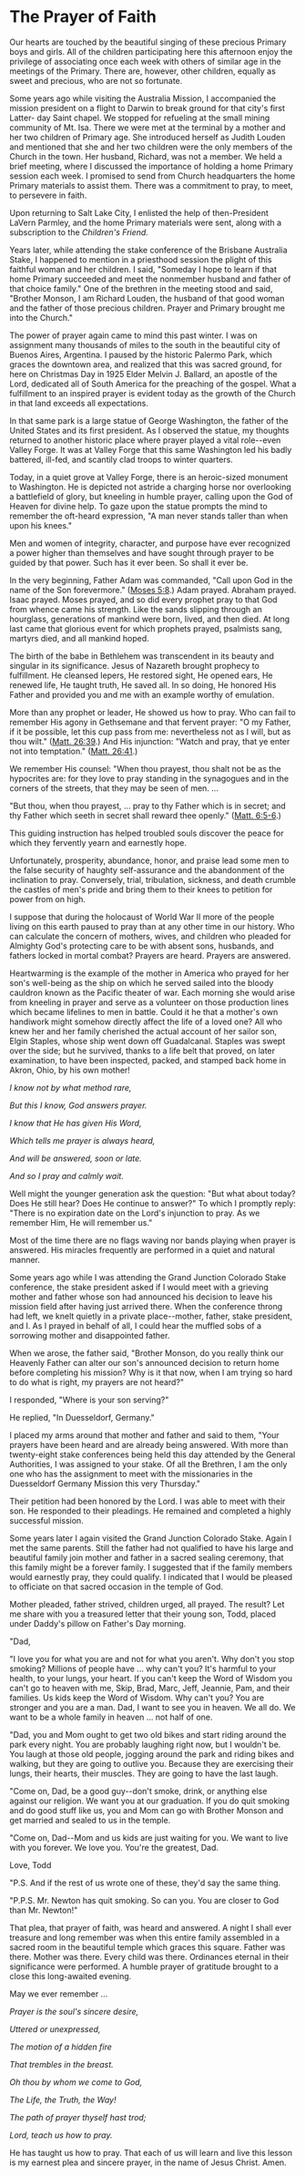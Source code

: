 # The Prayer of Faith

Our hearts are touched by the beautiful singing of these precious Primary boys
and girls. All of the children participating here this afternoon enjoy the
privilege of associating once each week with others of similar age in the
meetings of the Primary. There are, however, other children, equally as sweet
and precious, who are not so fortunate.

Some years ago while visiting the Australia Mission, I accompanied the mission
president on a flight to Darwin to break ground for that city's first Latter-
day Saint chapel. We stopped for refueling at the small mining community of
Mt. Isa. There we were met at the terminal by a mother and her two children of
Primary age. She introduced herself as Judith Louden and mentioned that she
and her two children were the only members of the Church in the town. Her
husband, Richard, was not a member. We held a brief meeting, where I discussed
the importance of holding a home Primary session each week. I promised to send
from Church headquarters the home Primary materials to assist them. There was
a commitment to pray, to meet, to persevere in faith.

Upon returning to Salt Lake City, I enlisted the help of then-President LaVern
Parmley, and the home Primary materials were sent, along with a subscription
to the _Children's Friend._

Years later, while attending the stake conference of the Brisbane Australia
Stake, I happened to mention in a priesthood session the plight of this
faithful woman and her children. I said, "Someday I hope to learn if that home
Primary succeeded and meet the nonmember husband and father of that choice
family." One of the brethren in the meeting stood and said, "Brother Monson, I
am Richard Louden, the husband of that good woman and the father of those
precious children. Prayer and Primary brought me into the Church."

The power of prayer again came to mind this past winter. I was on assignment
many thousands of miles to the south in the beautiful city of Buenos Aires,
Argentina. I paused by the historic Palermo Park, which graces the downtown
area, and realized that this was sacred ground, for here on Christmas Day in
1925 Elder Melvin J. Ballard, an apostle of the Lord, dedicated all of South
America for the preaching of the gospel. What a fulfillment to an inspired
prayer is evident today as the growth of the Church in that land exceeds all
expectations.

In that same park is a large statue of George Washington, the father of the
United States and its first president. As I observed the statue, my thoughts
returned to another historic place where prayer played a vital role--even
Valley Forge. It was at Valley Forge that this same Washington led his badly
battered, ill-fed, and scantily clad troops to winter quarters.

Today, in a quiet grove at Valley Forge, there is an heroic-sized monument to
Washington. He is depicted not astride a charging horse nor overlooking a
battlefield of glory, but kneeling in humble prayer, calling upon the God of
Heaven for divine help. To gaze upon the statue prompts the mind to remember
the oft-heard expression, "A man never stands taller than when upon his
knees."

Men and women of integrity, character, and purpose have ever recognized a
power higher than themselves and have sought through prayer to be guided by
that power. Such has it ever been. So shall it ever be.

In the very beginning, Father Adam was commanded, "Call upon God in the name
of the Son forevermore." ([Moses
5:8](https://www.lds.org/scriptures/pgp/moses/5.8?lang=eng#7).) Adam prayed.
Abraham prayed. Isaac prayed. Moses prayed, and so did every prophet pray to
that God from whence came his strength. Like the sands slipping through an
hourglass, generations of mankind were born, lived, and then died. At long
last came that glorious event for which prophets prayed, psalmists sang,
martyrs died, and all mankind hoped.

The birth of the babe in Bethlehem was transcendent in its beauty and singular
in its significance. Jesus of Nazareth brought prophecy to fulfillment. He
cleansed lepers, He restored sight, He opened ears, He renewed life, He taught
truth, He saved all. In so doing, He honored His Father and provided you and
me with an example worthy of emulation.

More than any prophet or leader, He showed us how to pray. Who can fail to
remember His agony in Gethsemane and that fervent prayer: "O my Father, if it
be possible, let this cup pass from me: nevertheless not as I will, but as
thou wilt." ([Matt.
26:39](https://www.lds.org/scriptures/nt/matt/26.39?lang=eng#38).) And His
injunction: "Watch and pray, that ye enter not into temptation." ([Matt.
26:41](https://www.lds.org/scriptures/nt/matt/26.41?lang=eng#40).)

We remember His counsel: "When thou prayest, thou shalt not be as the
hypocrites are: for they love to pray standing in the synagogues and in the
corners of the streets, that they may be seen of men. ...

"But thou, when thou prayest, ... pray to thy Father which is in secret; and thy
Father which seeth in secret shall reward thee openly." ([Matt.
6:5-6](https://www.lds.org/scriptures/nt/matt/6.5-6?lang=eng#4).)

This guiding instruction has helped troubled souls discover the peace for
which they fervently yearn and earnestly hope.

Unfortunately, prosperity, abundance, honor, and praise lead some men to the
false security of haughty self-assurance and the abandonment of the
inclination to pray. Conversely, trial, tribulation, sickness, and death
crumble the castles of men's pride and bring them to their knees to petition
for power from on high.

I suppose that during the holocaust of World War II more of the people living
on this earth paused to pray than at any other time in our history. Who can
calculate the concern of mothers, wives, and children who pleaded for Almighty
God's protecting care to be with absent sons, husbands, and fathers locked in
mortal combat? Prayers are heard. Prayers are answered.

Heartwarming is the example of the mother in America who prayed for her son's
well-being as the ship on which he served sailed into the bloody cauldron
known as the Pacific theater of war. Each morning she would arise from
kneeling in prayer and serve as a volunteer on those production lines which
became lifelines to men in battle. Could it he that a mother's own handiwork
might somehow directly affect the life of a loved one? All who knew her and
her family cherished the actual account of her sailor son, Elgin Staples,
whose ship went down off Guadalcanal. Staples was swept over the side; but he
survived, thanks to a life belt that proved, on later examination, to have
been inspected, packed, and stamped back home in Akron, Ohio, by his own
mother!

_I know not by what method rare,_

_But this I know, God answers prayer._

_I know that He has given His Word,_

_Which tells me prayer is always heard,_

_And will be answered, soon or late._

_And so I pray and calmly wait._

Well might the younger generation ask the question: "But what about today?
Does He still hear? Does He continue to answer?" To which I promptly reply:
"There is no expiration date on the Lord's injunction to pray. As we remember
Him, He will remember us."

Most of the time there are no flags waving nor bands playing when prayer is
answered. His miracles frequently are performed in a quiet and natural manner.

Some years ago while I was attending the Grand Junction Colorado Stake
conference, the stake president asked if I would meet with a grieving mother
and father whose son had announced his decision to leave his mission field
after having just arrived there. When the conference throng had left, we knelt
quietly in a private place--mother, father, stake president, and I. As I
prayed in behalf of all, I could hear the muffled sobs of a sorrowing mother
and disappointed father.

When we arose, the father said, "Brother Monson, do you really think our
Heavenly Father can alter our son's announced decision to return home before
completing his mission? Why is it that now, when I am trying so hard to do
what is right, my prayers are not heard?"

I responded, "Where is your son serving?"

He replied, "In Duesseldorf, Germany."

I placed my arms around that mother and father and said to them, "Your prayers
have been heard and are already being answered. With more than twenty-eight
stake conferences being held this day attended by the General Authorities, I
was assigned to your stake. Of all the Brethren, I am the only one who has the
assignment to meet with the missionaries in the Duesseldorf Germany Mission
this very Thursday."

Their petition had been honored by the Lord. I was able to meet with their
son. He responded to their pleadings. He remained and completed a highly
successful mission.

Some years later I again visited the Grand Junction Colorado Stake. Again I
met the same parents. Still the father had not qualified to have his large and
beautiful family join mother and father in a sacred sealing ceremony, that
this family might be a forever family. I suggested that if the family members
would earnestly pray, they could qualify. I indicated that I would be pleased
to officiate on that sacred occasion in the temple of God.

Mother pleaded, father strived, children urged, all prayed. The result? Let me
share with you a treasured letter that their young son, Todd, placed under
Daddy's pillow on Father's Day morning.

"Dad,

"I love you for what you are and not for what you aren't. Why don't you stop
smoking? Millions of people have ... why can't you? It's harmful to your health,
to your lungs, your heart. If you can't keep the Word of Wisdom you can't go
to heaven with me, Skip, Brad, Marc, Jeff, Jeannie, Pam, and their families.
Us kids keep the Word of Wisdom. Why can't you? You are stronger and you are a
man. Dad, I want to see you in heaven. We all do. We want to be a whole family
in heaven ... not half of one.

"Dad, you and Mom ought to get two old bikes and start riding around the park
every night. You are probably laughing right now, but I wouldn't be. You laugh
at those old people, jogging around the park and riding bikes and walking, but
they are going to outlive you. Because they are exercising their lungs, their
hearts, their muscles. They are going to have the last laugh.

"Come on, Dad, be a good guy--don't smoke, drink, or anything else against our
religion. We want you at our graduation. If you do quit smoking and do good
stuff like us, you and Mom can go with Brother Monson and get married and
sealed to us in the temple.

"Come on, Dad--Mom and us kids are just waiting for you. We want to live with
you forever. We love you. You're the greatest, Dad.

Love, Todd

"P.S. And if the rest of us wrote one of these, they'd say the same thing.

"P.P.S. Mr. Newton has quit smoking. So can you. You are closer to God than
Mr. Newton!"

That plea, that prayer of faith, was heard and answered. A night I shall ever
treasure and long remember was when this entire family assembled in a sacred
room in the beautiful temple which graces this square. Father was there.
Mother was there. Every child was there. Ordinances eternal in their
significance were performed. A humble prayer of gratitude brought to a close
this long-awaited evening.

May we ever remember ...

_Prayer is the soul's sincere desire,_

_Uttered or unexpressed,_

_The motion of a hidden fire_

_That trembles in the breast._

_Oh thou by whom we come to God,_

_The Life, the Truth, the Way!_

_The path of prayer thyself hast trod;_

_Lord, teach us how to pray._

He has taught us how to pray. That each of us will learn and live this lesson
is my earnest plea and sincere prayer, in the name of Jesus Christ. Amen.

